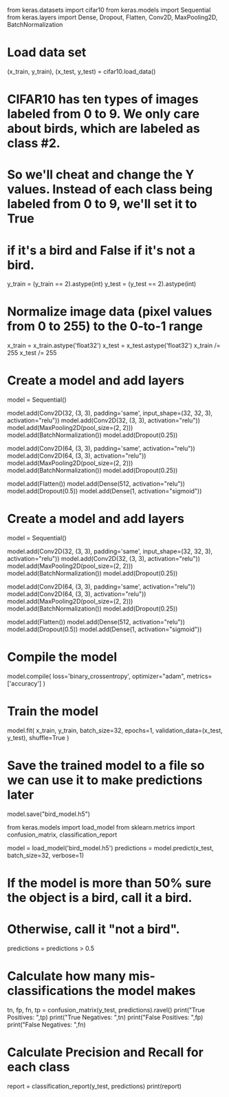 from keras.datasets import cifar10
from keras.models import Sequential
from keras.layers import Dense, Dropout, Flatten, Conv2D, MaxPooling2D, BatchNormalization

# Load data set
(x_train, y_train), (x_test, y_test) = cifar10.load_data()

# CIFAR10 has ten types of images labeled from 0 to 9. We only care about birds, which are labeled as class #2.
# So we'll cheat and change the Y values. Instead of each class being labeled from 0 to 9, we'll set it to True
# if it's a bird and False if it's not a bird.
y_train = (y_train == 2).astype(int)
y_test = (y_test == 2).astype(int)

# Normalize image data (pixel values from 0 to 255) to the 0-to-1 range
x_train = x_train.astype('float32')
x_test = x_test.astype('float32')
x_train /= 255
x_test /= 255

# Create a model and add layers
model = Sequential()

model.add(Conv2D(32, (3, 3), padding='same', input_shape=(32, 32, 3), activation="relu"))
model.add(Conv2D(32, (3, 3), activation="relu"))
model.add(MaxPooling2D(pool_size=(2, 2)))
model.add(BatchNormalization())
model.add(Dropout(0.25))

model.add(Conv2D(64, (3, 3), padding='same', activation="relu"))
model.add(Conv2D(64, (3, 3), activation="relu"))
model.add(MaxPooling2D(pool_size=(2, 2)))
model.add(BatchNormalization())
model.add(Dropout(0.25))

model.add(Flatten())
model.add(Dense(512, activation="relu"))
model.add(Dropout(0.5))
model.add(Dense(1, activation="sigmoid"))

# Create a model and add layers
model = Sequential()

model.add(Conv2D(32, (3, 3), padding='same', input_shape=(32, 32, 3), activation="relu"))
model.add(Conv2D(32, (3, 3), activation="relu"))
model.add(MaxPooling2D(pool_size=(2, 2)))
model.add(BatchNormalization())
model.add(Dropout(0.25))

model.add(Conv2D(64, (3, 3), padding='same', activation="relu"))
model.add(Conv2D(64, (3, 3), activation="relu"))
model.add(MaxPooling2D(pool_size=(2, 2)))
model.add(BatchNormalization())
model.add(Dropout(0.25))

model.add(Flatten())
model.add(Dense(512, activation="relu"))
model.add(Dropout(0.5))
model.add(Dense(1, activation="sigmoid"))

# Compile the model
model.compile(
    loss='binary_crossentropy',
    optimizer="adam",
    metrics=['accuracy']
)

# Train the model
model.fit(
    x_train,
    y_train,
    batch_size=32,
    epochs=1,
    validation_data=(x_test, y_test),
    shuffle=True
)

# Save the trained model to a file so we can use it to make predictions later
model.save("bird_model.h5")

from keras.models import load_model
from sklearn.metrics import confusion_matrix, classification_report

model = load_model('bird_model.h5')
predictions = model.predict(x_test, batch_size=32, verbose=1)

# If the model is more than 50% sure the object is a bird, call it a bird.
# Otherwise, call it "not a bird".
predictions = predictions > 0.5

# Calculate how many mis-classifications the model makes
tn, fp, fn, tp = confusion_matrix(y_test, predictions).ravel()
print("True Positives: ",tp)
print("True Negatives: ",tn)
print("False Positives: ",fp)
print("False Negatives: ",fn)

# Calculate Precision and Recall for each class
report = classification_report(y_test, predictions)
print(report)

